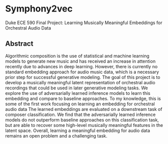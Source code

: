 # Symphony2vec
Duke ECE 590 Final Project: Learning Musically Meaningful Embeddings for Orchestral Audio Data


## Abstract

Algorithmic composition is the use of statistical and machine learning models to generate new music
and has received an increase in attention recently due to advances in deep learning. However, there is
currently no standard embedding approach for audio music data, which is a necessary prior step for
successful generative modeling. The goal of this project is to develop a musically meaningful latent
representation of orchestral audio recordings that could be used in later generative modeling tasks.
We explore the use of adversarially learned inference models to learn this embedding and compare
to baseline approaches. To my knowledge, this is some of the first work focusing on learning an
embedding for orchestral audio data The learned embeddings are evaluated on a downstream task of
composer classification. We find that the adversarially learned inference models do not outperform
baseline approaches on this classification task, but are able to recover some high-level musically
meaningful features in the latent space. Overall, learning a meaningful embedding for audio data
remains an open problem and a challenging task.
